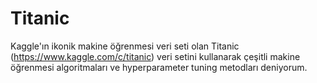 # Titanic

Kaggle'ın ikonik makine öğrenmesi veri seti olan Titanic (https://www.kaggle.com/c/titanic) veri setini kullanarak çeşitli makine öğrenmesi algoritmaları ve hyperparameter tuning metodları deniyorum.
